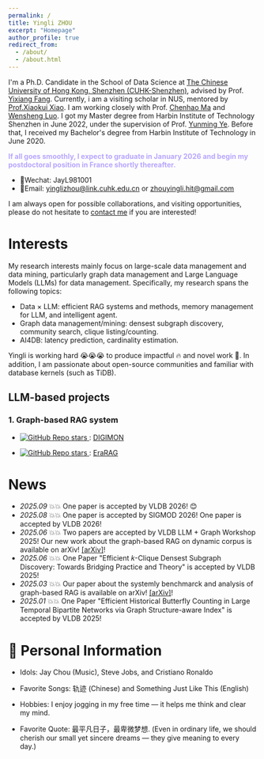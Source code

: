 ```yaml
---
permalink: /
title: Yingli ZHOU
excerpt: "Homepage"
author_profile: true
redirect_from: 
  - /about/
  - /about.html
---
```


I'm a Ph.D. Candidate in the School of Data Science at [The Chinese University of Hong Kong, Shenzhen (CUHK-Shenzhen)](https://sds.cuhk.edu.cn/endex.html), advised by Prof. [Yixiang Fang](https://fangyixiang.github.io/). Currently, i am a  visiting scholar in NUS, mentored by [Prof.Xiaokui Xiao](https://www.comp.nus.edu.sg/~xiaoxk/index.html). I am working closely with Prof. [Chenhao Ma](https://chenhao-ma.github.io/) and [Wensheng Luo](https://gearlessl.github.io/wensheng/). I got my Master degree from Harbin Institute of Technology Shenzhen in June 2022, under the supervision of Prof. [Yunming Ye](https://scholar.google.com/citations?user=n30nnskAAAAJ&hl=zh-CN). Before that, I received my Bachelor's degree from Harbin Institute of Technology in June 2020. 


**<font color="#b81a64ff"> If all goes smoothly, I expect to graduate in January 2026 and begin my postdoctoral position in France shortly thereafter.</font>**
- 💬Wechat: JayL981001
- 📧Email: yinglizhou@link.cuhk.edu.cn or zhouyingli.hit@gmail.com

I am always open for possible collaborations, and visiting opportunities, please do not hesitate to [contact me](yinglizhou@link.cuhk.edu.cn) if you are interested!
# Interests
My  research interests mainly focus on large-scale data management and data mining, particularly graph data management and Large Language Models (LLMs) for data management. Specifically, my research spans the following topics: 
- Data $\times$ LLM: efficient RAG systems and methods, memory management for LLM, and intelligent agent.
- Graph data management/mining: densest subgraph discovery, community search, clique listing/counting.
- AI4DB: latency prediction, cardinality estimation.

Yingli is working hard 😭😭😭 to produce impactful 🔥 and novel work 🌟. 
In addition, I am passionate about open-source communities and familiar with database kernels (such as TiDB).


## LLM-based projects

### 1. Graph-based RAG system
- <a href="https://github.com/JayLZhou/GraphRAG"> <img alt="GitHub Repo stars" src="https://img.shields.io/github/stars/JayLZhou/GraphRAG?label=Github%20Stars&style=social"> </a>: [DIGIMON](https://github.com/JayLZhou/GraphRAG)    


- <a href="https://github.com/EverM0re/EraRAG-Official"> <img alt="GitHub Repo stars" src="https://img.shields.io/github/stars/EverM0re/EraRAG-Official?label=Github%20Stars&style=social"> </a>: [EraRAG](https://github.com/EverM0re/EraRAG-Official)    




#  News
- *2025.09* 💥💥 One paper is accepted by VLDB 2026! 😊
- *2025.08* 💥💥 One paper is accepted by SIGMOD 2026! One paper is accepted by VLDB 2026! 
- *2025.06* 💥💥 Two papers are accepted by VLDB LLM + Graph Workshop 2025! Our new work about the graph-based RAG on dynamic corpus is available on arXiv! [[arXiv]](https://arxiv.org/abs/2506.20963)!
- *2025.06* 💥💥 One Paper "Efficient 𝑘-Clique Densest Subgraph Discovery: Towards Bridging Practice and Theory" is accepted by VLDB 2025!
- *2025.03* 💥💥 Our paper about the systemly benchmarck and analysis of graph-based RAG is available on arXiv! [[arXiv]](https://www.arxiv.org/abs/2503.04338)!
- *2025.01* 💥💥 One Paper "Efficient Historical Butterfly Counting in Large Temporal Bipartite Networks via Graph Structure-aware Index" is accepted by VLDB 2025!


# 🌟 Personal Information
- Idols: Jay Chou (Music), Steve Jobs, and Cristiano Ronaldo

- Favorite Songs: 轨迹 (Chinese) and Something Just Like This (English)

- Hobbies: I enjoy jogging in my free time — it helps me think and clear my mind.

- Favorite Quote: 最平凡日子，最卑微梦想. (Even in ordinary life, we should cherish our small yet sincere dreams — they give meaning to every day.)
